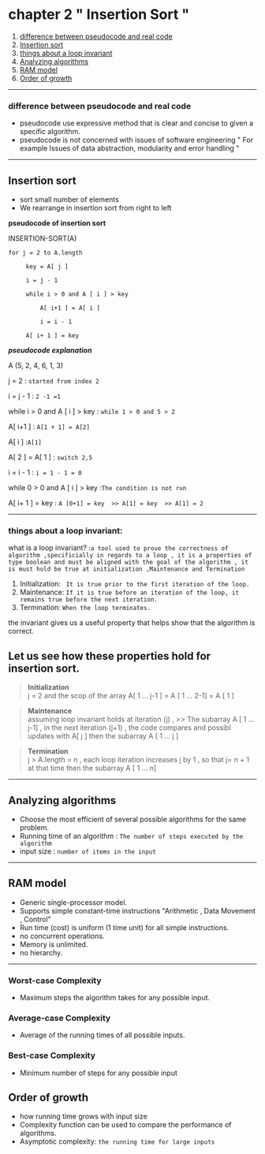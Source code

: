 # chapter 2 " Insertion Sort "

1. [difference between pseudocode and real code](#difference-between-pseudocod-and-real-code)
1. [ Insertion sort](#insertion-sort)
1. [ things about a loop invariant](#things-about-a-loop-invariant)
1. [ Analyzing algorithms](#analyzing-algorithms)
1. [ RAM model](#ram-model)
1. [ Order of growth](#orde-of-growth)

---

### **difference between pseudocode and real code**
- pseudocode use expressive method that is clear and concise to given a specific  algorithm.
- pseudocode is not concerned with issues of software engineering " For example Issues of data abstraction, modularity and error handling "

---

## Insertion sort
- sort small number of elements
- We rearrange in insertion sort from right to left


**pseudocode of insertion sort**


 INSERTION-SORT(A)

    for j = 2 to A.length                            

         key = A[ j ]

         i = j - 1                                    

         while i > 0 and A [ i ] > key               

             A[ i+1 ] = A[ i ]

             i = i - 1

         A[ i+ 1 ] = key



***pseudocode explanation***

 A (5, 2, 4, 6, 1, 3)

 j = 2 : `started from index 2`

 i = j - 1 : `2 -1 =1`

 while i > 0 and A [ i ] > key  : `while 1 > 0 and 5 > 2`

 A[ i+1 ] : `A[1 + 1] = A[2]`

 A[ i ] :`A[1]`

 A[ 2 ] = A[ 1 ] : `switch 2,5 `

 i = i - 1 :  `i = 1 - 1 = 0`

while 0 > 0 and A [ i ] > key :`The condition is not run`

A[ i+ 1 ] = key : `A [0+1] = key  >> A[1] = key  >> A[1] = 2  `

---

### things about a loop invariant:

what is a loop invariant? :`a tool used to prove the correctness of algorithm ,specificially in regards to a loop , it is a properties of type boolean and must be aligned with the goal of the algorithm , it is must hold be true at initialization ,Maintenance and Termination `

1. Initialization: ` It is true prior to the first iteration of the loop.`
2. Maintenance: `If it is true before an iteration of the loop, it remains true before the next iteration.`
3. Termination: `When the loop terminates. `

the invariant gives us a useful property that helps show that the algorithm is correct.

 ## Let us see how these properties hold for insertion sort.

 >**Initialization**  
 j = 2 and the scop of the array A[ 1 ... j-1 ] = A [ 1 ... 2-1] = A [ 1 ]


 >**Maintenance**  
 assuming loop invariant holds at iteration (j) , >> The subarray A [ 1 ... j-1]
 , in the next iteration (j+1) , the code compares and possibl updates with A[ j ] then the subarray A [ 1 ... j ]


 >**Termination**  
 j > A.length = n , each loop iteration increases j by 1 , so that j= n + 1 at that time then the subarray A [ 1 ... n]
 ---
 ## Analyzing algorithms
 - Choose the most efficient of several possible algorithms for the same problem.
 - Running time of an algorithm : `The number of steps executed by the algorithm`
 - input size : `number of items in the input`
 ---
 ## RAM model
 - Generic single-processor model.
 - Supports simple constant-time instructions "Arithmetic , Data Movement , Control" 
 - Run time (cost) is uniform (1 time unit) for all simple instructions.
 - no concurrent operations.
 - Memory is unlimited.
 - no hierarchy.
 
 ---
 ### Worst-case Complexity
 - Maximum steps the algorithm takes for any possible input.

 ### Average-case Complexity
 - Average of the running times of all possible inputs.

 ### Best-case Complexity
 - Minimum number of steps for any possible input

 ## Order of growth
 - how running time grows with input size
 - Complexity function can be used to compare the performance of algorithms.
 - Asymptotic complexity: `the running time for large inputs`

 




 

